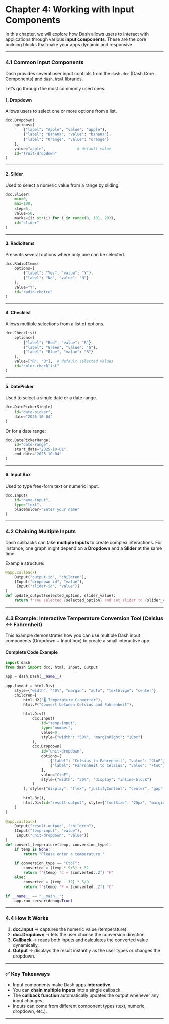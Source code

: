 # **Chapter 4: Working with Input Components**

In this chapter, we will explore how Dash allows users to interact with applications through various **input components**. These are the core building blocks that make your apps dynamic and responsive.

---

### **4.1 Common Input Components**

Dash provides several user input controls from the `dash.dcc` (Dash Core Components) and `dash.html` libraries.

Let’s go through the most commonly used ones.

#### **1. Dropdown**

Allows users to select one or more options from a list.

```python
dcc.Dropdown(
    options=[
        {"label": "Apple", "value": "apple"},
        {"label": "Banana", "value": "banana"},
        {"label": "Orange", "value": "orange"}
    ],
    value="apple",              # default value
    id="fruit-dropdown"
)
```

---

#### **2. Slider**

Used to select a numeric value from a range by sliding.

```python
dcc.Slider(
    min=0,
    max=100,
    step=5,
    value=50,
    marks={i: str(i) for i in range(0, 101, 20)},
    id="slider"
)
```

---

#### **3. RadioItems**

Presents several options where only one can be selected.

```python
dcc.RadioItems(
    options=[
        {"label": "Yes", "value": "Y"},
        {"label": "No", "value": "N"}
    ],
    value="Y",
    id="radio-choice"
)
```

---

#### **4. Checklist**

Allows multiple selections from a list of options.

```python
dcc.Checklist(
    options=[
        {"label": "Red", "value": "R"},
        {"label": "Green", "value": "G"},
        {"label": "Blue", "value": "B"}
    ],
    value=["R", "B"],  # default selected values
    id="color-checklist"
)
```

---

#### **5. DatePicker**

Used to select a single date or a date range.

```python
dcc.DatePickerSingle(
    id="date-picker",
    date="2025-10-04"
)
```

Or for a date range:

```python
dcc.DatePickerRange(
    id="date-range",
    start_date="2025-10-01",
    end_date="2025-10-04"
)
```

---

#### **6. Input Box**

Used to type free-form text or numeric input.

```python
dcc.Input(
    id="name-input",
    type="text",
    placeholder="Enter your name"
)
```

---

### **4.2 Chaining Multiple Inputs**

Dash callbacks can take **multiple Inputs** to create complex interactions.
For instance, one graph might depend on a **Dropdown** and a **Slider** at the same time.

Example structure:

```python
@app.callback(
    Output("output-id", "children"),
    [Input("dropdown-id", "value"),
     Input("slider-id", "value")]
)
def update_output(selected_option, slider_value):
    return f"You selected {selected_option} and set slider to {slider_value}"
```

---

### **4.3 Example: Interactive Temperature Conversion Tool (Celsius ↔ Fahrenheit)**

This example demonstrates how you can use multiple Dash input components (Dropdown + Input box) to create a small interactive app.

#### **Complete Code Example**

```python
import dash
from dash import dcc, html, Input, Output

app = dash.Dash(__name__)

app.layout = html.Div(
    style={"width": "40%", "margin": "auto", "textAlign": "center"},
    children=[
        html.H2("🌡️ Temperature Converter"),
        html.P("Convert between Celsius and Fahrenheit"),
        
        html.Div([
            dcc.Input(
                id="temp-input",
                type="number",
                value=0,
                style={"width": "50%", "marginRight": "10px"}
            ),
            dcc.Dropdown(
                id="unit-dropdown",
                options=[
                    {"label": "Celsius to Fahrenheit", "value": "CtoF"},
                    {"label": "Fahrenheit to Celsius", "value": "FtoC"}
                ],
                value="CtoF",
                style={"width": "50%", "display": "inline-block"}
            )
        ], style={"display": "flex", "justifyContent": "center", "gap": "10px"}),
        
        html.Br(),
        html.Div(id="result-output", style={"fontSize": "20px", "marginTop": "20px"})
    ]
)

@app.callback(
    Output("result-output", "children"),
    [Input("temp-input", "value"),
     Input("unit-dropdown", "value")]
)
def convert_temperature(temp, conversion_type):
    if temp is None:
        return "Please enter a temperature."
    
    if conversion_type == "CtoF":
        converted = (temp * 9/5) + 32
        return f"{temp} °C = {converted:.2f} °F"
    else:
        converted = (temp - 32) * 5/9
        return f"{temp} °F = {converted:.2f} °C"

if __name__ == "__main__":
    app.run_server(debug=True)
```

---

### **4.4 How It Works**

1. **dcc.Input** → captures the numeric value (temperature).
2. **dcc.Dropdown** → lets the user choose the conversion direction.
3. **Callback** → reads both inputs and calculates the converted value dynamically.
4. **Output** → displays the result instantly as the user types or changes the dropdown.

---

### ✅ **Key Takeaways**

* Input components make Dash apps **interactive**.
* You can **chain multiple inputs** into a single callback.
* The **callback function** automatically updates the output whenever any input changes.
* Inputs can come from different component types (text, numeric, dropdown, etc.).

---
